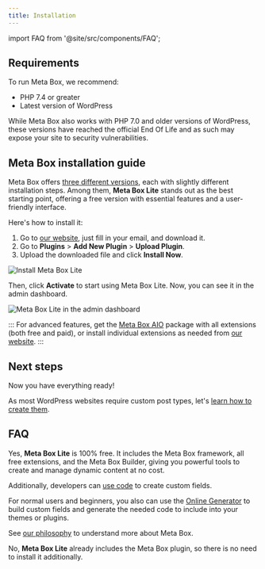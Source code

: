 ```yaml
---
title: Installation
---
```


import FAQ from '@site/src/components/FAQ';

## Requirements

To run Meta Box, we recommend:
- PHP 7.4 or greater
- Latest version of WordPress

While Meta Box also works with PHP 7.0 and older versions of WordPress, these versions have reached the official End Of Life and as such may expose your site to security vulnerabilities.

## Meta Box installation guide

Meta Box offers [three different versions](https://docs.metabox.io/introduction/#meta-box-overview), each with slightly different installation steps. Among them, **Meta Box Lite** stands out as the best starting point, offering a free version with essential features and a user-friendly interface.

Here's how to install it:

1. Go to [our website](https://metabox.io/lite/), just fill in your email, and download it.
2. Go to **Plugins** > **Add New Plugin** > **Upload Plugin**.
3. Upload the downloaded file and click **Install Now**.

![Install Meta Box Lite](https://i.imgur.com/INF4fIQ.png)

Then, click **Activate** to start using Meta Box Lite. Now, you can see it in the admin dashboard.

![Meta Box Lite in the admin dashboard](https://i.imgur.com/epQY3XW.png)

::: For advanced features, get the [Meta Box AIO](https://metabox.io/pricing/) package with all extensions (both free and paid), or install individual extensions as needed from [our website](https://metabox.io/plugins/).
:::

## Next steps

Now you have everything ready!

As most WordPress websites require custom post types, let's [learn how to create them](/custom-post-types/).

## FAQ

<FAQ question="What is included in Meta Box Lite and is it completely free?">

Yes, **Meta Box Lite** is 100% free. It includes the Meta Box framework, all free extensions, and the Meta Box Builder, giving you powerful tools to create and manage dynamic content at no cost.

Additionally, developers can [use code](/creating-fields-with-code/) to create custom fields.

For normal users and beginners, you also can use the [Online Generator](https://metabox.io/online-generator/) to build custom fields and generate the needed code to include into your themes or plugins.

See [our philosophy](/philosophy/) to understand more about Meta Box.
</FAQ>

<FAQ question="Do I need to install the Meta Box plugin to use Meta Box Lite?">
  
No, **Meta Box Lite** already includes the Meta Box plugin, so there is no need to install it additionally.
</FAQ>

